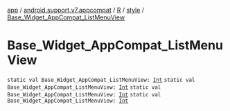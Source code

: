 [app](../../../index.md) / [android.support.v7.appcompat](../../index.md) / [R](../index.md) / [style](index.md) / [Base_Widget_AppCompat_ListMenuView](.)

# Base_Widget_AppCompat_ListMenuView

`static val Base_Widget_AppCompat_ListMenuView: `[`Int`](https://kotlinlang.org/api/latest/jvm/stdlib/kotlin/-int/index.html)
`static val Base_Widget_AppCompat_ListMenuView: `[`Int`](https://kotlinlang.org/api/latest/jvm/stdlib/kotlin/-int/index.html)
`static val Base_Widget_AppCompat_ListMenuView: `[`Int`](https://kotlinlang.org/api/latest/jvm/stdlib/kotlin/-int/index.html)
`static val Base_Widget_AppCompat_ListMenuView: `[`Int`](https://kotlinlang.org/api/latest/jvm/stdlib/kotlin/-int/index.html)